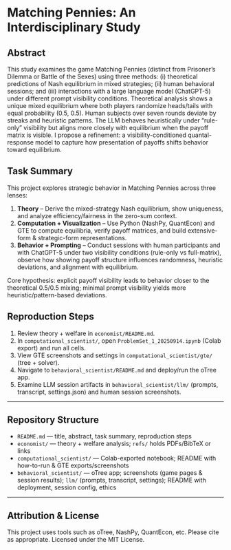 # Matching Pennies: An Interdisciplinary Study

## Abstract  
This study examines the game Matching Pennies (distinct from Prisoner’s Dilemma or Battle of the Sexes) using three methods: (i) theoretical predictions of Nash equilibrium in mixed strategies; (ii) human behavioral sessions; and (iii) interactions with a large language model (ChatGPT-5) under different prompt visibility conditions. Theoretical analysis shows a unique mixed equilibrium where both players randomize heads/tails with equal probability (0.5, 0.5). Human subjects over seven rounds deviate by streaks and heuristic patterns. The LLM behaves heuristically under “rule-only” visibility but aligns more closely with equilibrium when the payoff matrix is visible. I propose a refinement: a visibility-conditioned quantal-response model to capture how presentation of payoffs shifts behavior toward equilibrium.

## Task Summary  
This project explores strategic behavior in Matching Pennies across three lenses:

1. **Theory** – Derive the mixed-strategy Nash equilibrium, show uniqueness, and analyze efficiency/fairness in the zero-sum context.  
2. **Computation + Visualization** – Use Python (NashPy, QuantEcon) and GTE to compute equilibria, verify payoff matrices, and build extensive-form & strategic-form representations.  
3. **Behavior + Prompting** – Conduct sessions with human participants and with ChatGPT-5 under two visibility conditions (rule-only vs full-matrix), observe how showing payoff structure influences randomness, heuristic deviations, and alignment with equilibrium.

Core hypothesis: explicit payoff visibility leads to behavior closer to the theoretical 0.5/0.5 mixing; minimal prompt visibility yields more heuristic/pattern-based deviations.

## Reproduction Steps  
1. Review theory + welfare in `economist/README.md`.  
2. In `computational_scientist/`, open `ProblemSet_1_20250914.ipynb` (Colab export) and run all cells.  
3. View GTE screenshots and settings in `computational_scientist/gte/` (tree + solver).  
4. Navigate to `behavioral_scientist/README.md` and deploy/run the oTree app.  
5. Examine LLM session artifacts in `behavioral_scientist/llm/` (prompts, transcript, settings.json) and human session screenshots.  

---

## Repository Structure 
- `README.md` — title, abstract, task summary, reproduction steps  
- `economist/` — theory + welfare analysis; `refs/` holds PDFs/BibTeX or links  
- `computational_scientist/` — Colab-exported notebook; README with how-to-run & GTE exports/screenshots  
- `behavioral_scientist/` — oTree app; screenshots (game pages & session results); `llm/` (prompts, transcript, settings); README with deployment, session config, ethics

---

## Attribution & License  
This project uses tools such as oTree, NashPy, QuantEcon, etc. Please cite as appropriate. Licensed under the MIT License.  


